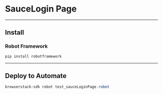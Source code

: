 # SauceLogin Page

---

## Install

### Robot Framework
````powershell
pip install robotframework
````

---

## Deploy to Automate
````powershell
browserstack-sdk robot test_sauceLoginPage.robot
````
